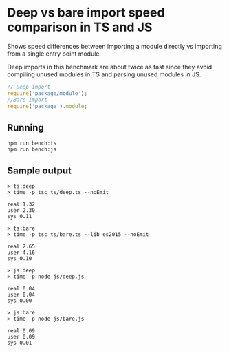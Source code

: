 # Deep vs bare import speed comparison in TS and JS

Shows speed differences between importing a module directly vs importing from a single entry point module.

Deep imports in this benchmark are about twice as fast since they avoid compiling unused modules in TS and parsing unused modules in JS.

```js
// Deep import
require('package/module');
//Bare import
require('package').module;
```

## Running

```
npm run bench:ts
npm run bench:js
```

## Sample output

```
> ts:deep
> time -p tsc ts/deep.ts --noEmit

real 1.32
user 2.30
sys 0.11

> ts:bare
> time -p tsc ts/bare.ts --lib es2015 --noEmit

real 2.65
user 4.16
sys 0.10
```

```
> js:deep
> time -p node js/deep.js

real 0.04
user 0.04
sys 0.00

> js:bare
> time -p node js/bare.js

real 0.09
user 0.09
sys 0.01
```
